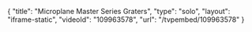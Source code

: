 {
    "title": "Microplane Master Series Graters",
    "type": "solo",
    "layout": "iframe-static",
    "videoId": "109963578",
    "url": "\/tvpembed\/109963578"
}